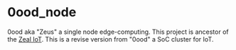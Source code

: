 # 0ood_node

0ood aka "Zeus" a single node edge-computing. This project is ancestor of the [Zeal IoT](https://github.com/anoochit/zeal_iot). This is a revise version from "0ood" a SoC cluster for IoT.
